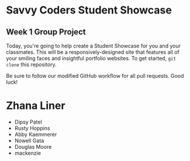 # Savvy Coders Student Showcase
## Week 1 Group Project

Today, you're going to help create a Student Showcase for you and your classmates. This will be a responsively-designed site that features all of your smiling faces and insightful portfolio websites. To get started, `git clone` this repository.

Be sure to follow our modified GitHub workflow for all pull requests. Good luck!

# Zhana Liner
* Dipsy Patel
* Rusty Hoppins
* Abby Kaemmerer
* Nowell Gata
* Douglas Moore
* mackenzie
